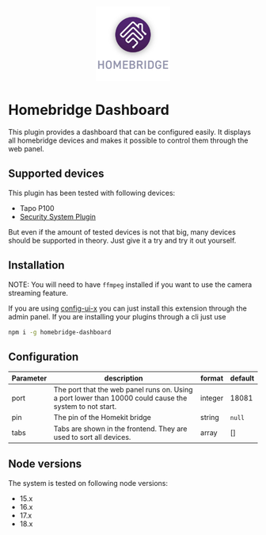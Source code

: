 
<p align="center">

<img src="https://github.com/homebridge/branding/raw/master/logos/homebridge-wordmark-logo-vertical.png" width="150">

</p>


# Homebridge Dashboard

This plugin provides a dashboard that can be configured easily. It displays all homebridge devices and makes it possible 
to control them through the web panel.

## Supported devices

This plugin has been tested with following devices:

- Tapo P100
- [Security System Plugin](https://www.npmjs.com/package/homebridge-securitysystem)

But even if the amount of tested devices is not that big, many devices should be supported in theory.
Just give it a try and try it out yourself.

## Installation

NOTE: You will need to have `ffmpeg` installed if you want to use the camera streaming feature.

If you are using [config-ui-x](https://github.com/homebridge/homebridge-config-ui-x) you can just install
this extension through the admin panel.
If you are installing your plugins through a cli just use

```bash
npm i -g homebridge-dashboard
```

## Configuration

| Parameter | description                                                                                             | format  | default |
|-----------|---------------------------------------------------------------------------------------------------------|---------|---------|
| port      | The port that the web panel runs on. Using a port lower than 10000 could cause the system to not start. | integer | 18081   |
| pin       | The pin of the Homekit bridge                                                                           | string  | `null`  |
| tabs      | Tabs are shown in the frontend. They are used to sort all devices.                                      | array   | []      |


## Node versions

The system is tested on following node versions:
- 15.x
- 16.x
- 17.x
- 18.x
